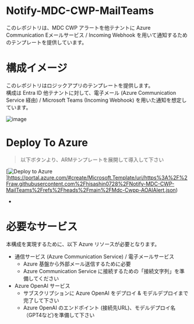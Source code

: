 # Notify-MDC-CWP-MailTeams
このレポジトリは、MDC CWP アラートを他テナントに Azure Communication Eメールサービス / Incoming Webhook を用いて通知するためのテンプレートを提供しています。

# 構成イメージ
このレポジトリはロジックアプリのテンプレートを提供します。<BR>
構成は Entra ID 他テナントに対して、電子メール (Azure Communication Service 経由) / Microsoft Teams (Incoming Webhook) を用いた通知を想定しています。

![image](https://github.com/user-attachments/assets/72694942-5d88-4d62-8d13-d02a30b0cac4)

# Deploy To Azure
> 以下ボタンより、ARMテンプレートを展開して導入して下さい

[![Deploy to Azure](https://aka.ms/deploytoazurebutton)]https://portal.azure.com/#create/Microsoft.Template/uri/https%3A%2F%2Fraw.githubusercontent.com%2Fhisashin0728%2FNotify-MDC-CWP-MailTeams%2Frefs%2Fheads%2Fmain%2FMdc-Cwpp-AOAIAlert.json)

- 

# 必要なサービス
本構成を実現するために、以下 Azure リソースが必要となります。
- 通信サービス (Azure Communication Service) / 電子メールサービス
  - Azure 基盤から外部メール送信するために必要
  - Azure Communication Service に接続するための「接続文字列」を準備してください
- Azure OpenAI サービス
  - サブスクリプションに Azure OpenAI をデプロイ & モデルデプロイまで完了して下さい
  - Azure OpenAI のエンドポイント (接続先URL)、モデルデプロイ名（GPT4など)を準備して下さい
